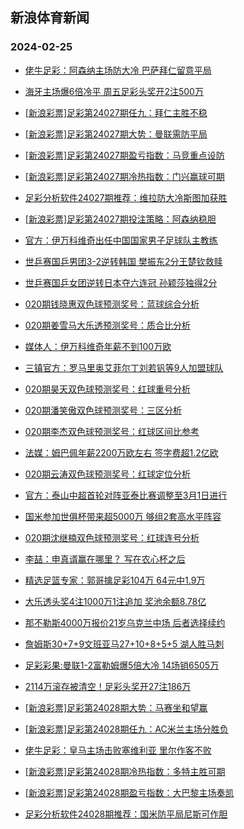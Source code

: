## 新浪体育新闻 
### 2024-02-25

+ [佬牛足彩：阿森纳主场防大冷 巴萨拜仁留意平局](https://sports.sina.com.cn/l/2024-02-24/doc-inakcmnq3771026.shtml)

+ [海牙主场爆6倍冷平 周五足彩头奖开2注500万](https://sports.sina.com.cn/l/2024-02-24/doc-inakauqt4630660.shtml)

+ [[新浪彩票]足彩第24027期任九：拜仁主胜不稳](https://sports.sina.com.cn/l/2024-02-24/doc-inakauqt4632044.shtml)

+ [[新浪彩票]足彩第24027期大势：曼联需防平局](https://sports.sina.com.cn/l/2024-02-24/doc-inakauqr0074404.shtml)

+ [[新浪彩票]足彩第24027期盈亏指数：马竞重点设防](https://sports.sina.com.cn/l/2024-02-24/doc-inakauqr0075459.shtml)

+ [[新浪彩票]足彩第24027期冷热指数：门兴赢球可期](https://sports.sina.com.cn/l/2024-02-24/doc-inakauqr0074886.shtml)

+ [足彩分析软件24027期推荐：维拉防大冷斯图加获胜](https://sports.sina.com.cn/l/2024-02-24/doc-inakauqw4092629.shtml)

+ [[新浪彩票]足彩第24027期投注策略：阿森纳稳胆](https://sports.sina.com.cn/l/2024-02-24/doc-inakauqt4632456.shtml)

+ [官方：伊万科维奇出任中国国家男子足球队主教练](https://sports.sina.com.cn/china/national/2024-02-24/doc-inakcfek9853290.shtml)

+ [世乒赛国乒男团3-2逆转韩国 樊振东2分王楚钦救赎](https://sports.sina.com.cn/others/pingpang/2024-02-24/doc-inakcmnh9765618.shtml)

+ [世乒赛国乒女团逆转日本夺六连冠 孙颖莎独得2分](https://sports.sina.com.cn/others/pingpang/2024-02-24/doc-inakehse3309900.shtml)

+ [020期钱晓惠双色球预测奖号：蓝球综合分析](https://sports.sina.com.cn/l/2024-02-24/doc-inaizhpn8065797.shtml)

+ [020期姜雪马大乐透预测奖号：质合比分析](https://sports.sina.com.cn/l/2024-02-24/doc-inaizhpq4832812.shtml)

+ [媒体人：伊万科维奇年薪不到100万欧](https://sports.sina.com.cn/china/j/2024-02-24/doc-inakeakh3421277.shtml)

+ [三镇官方：罗马里奥艾菲尔丁刘若钒等9人加盟球队](https://sports.sina.com.cn/china/j/2024-02-24/doc-inakeake6646013.shtml)

+ [020期昊天双色球预测奖号：红球重号分析](https://sports.sina.com.cn/l/2024-02-24/doc-inaizhpi0817756.shtml)

+ [020期潘笑傲双色球预测奖号：三区分析](https://sports.sina.com.cn/l/2024-02-24/doc-inaizhpq4843948.shtml)

+ [020期李杰双色球预测奖号：红球区间比参考](https://sports.sina.com.cn/l/2024-02-24/doc-inaizhpq4842438.shtml)

+ [法媒：姆巴佩年薪2200万欧左右 签字费超1.2亿欧](https://sports.sina.com.cn/g/laliga/2024-02-24/doc-inakeakc3992511.shtml)

+ [020期云涛双色球预测奖号：红球定位分析](https://sports.sina.com.cn/l/2024-02-24/doc-inaizhpm5375048.shtml)

+ [官方：泰山中超首轮对阵亚泰比赛调整至3月1日进行](https://sports.sina.com.cn/china/j/2024-02-24/doc-inakeake6643302.shtml)

+ [国米参加世俱杯带来超5000万 够组2套高水平阵容](https://sports.sina.com.cn/g/seriea/2024-02-24/doc-inakeakc3990812.shtml)

+ [020期沈继楠双色球预测奖号：红球连号分析](https://sports.sina.com.cn/l/2024-02-24/doc-inaizhpi0817219.shtml)

+ [李喆：申真谞赢在哪里？ 写在农心杯之后](https://sports.sina.com.cn/go/2024-02-24/doc-inakehrz3877226.shtml)

+ [精选足篮专家：郭哥擒足彩104万 64元中1.9万](https://sports.sina.com.cn/l/2024-02-24/doc-inakcmnm4315590.shtml)

+ [大乐透头奖4注1000万1注追加 奖池余额8.78亿](https://sports.sina.com.cn/l/2024-02-24/doc-inakeakc3995617.shtml)

+ [那不勒斯4000万报价21岁乌克兰中场 后者选择续约](https://sports.sina.com.cn/g/seriea/2024-02-24/doc-inakeaiy9434484.shtml)

+ [詹姆斯30+7+9文班亚马27+10+8+5+5 湖人胜马刺](https://sports.sina.com.cn/basketball/nba/2024-02-24/doc-inakcmnq3758037.shtml)

+ [足彩彩果:曼联1-2富勒姆爆5倍大冷 14场销6505万](https://sports.sina.com.cn/l/2024-02-25/doc-inakfcvr3395059.shtml)

+ [2114万滚存被清空！足彩头奖开27注186万](https://sports.sina.com.cn/l/2024-02-25/doc-inakfcvr3395059.shtml)

+ [[新浪彩票]足彩第24028期大势：马赛坐和望赢](https://sports.sina.com.cn/l/2024-02-25/doc-inakfcvn8838782.shtml)

+ [[新浪彩票]足彩第24028期任九：AC米兰主场分胜负](https://sports.sina.com.cn/l/2024-02-25/doc-inakfcvu2843488.shtml)

+ [佬牛足彩：皇马主场击败塞维利亚 里尔作客不败](https://sports.sina.com.cn/l/2024-02-25/doc-inakfkcq5956282.shtml)

+ [[新浪彩票]足彩第24028期冷热指数：多特主胜可期](https://sports.sina.com.cn/l/2024-02-25/doc-inakfcvu2843704.shtml)

+ [[新浪彩票]足彩第24028期盈亏指数：大巴黎主场奏凯](https://sports.sina.com.cn/l/2024-02-25/doc-inakfcvn8839731.shtml)

+ [足彩分析软件24028期推荐：国米防平局尼斯可作胆](https://sports.sina.com.cn/l/2024-02-25/doc-inakfcvr3412382.shtml)

